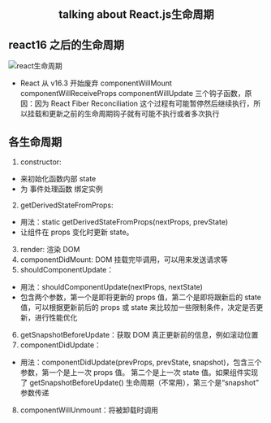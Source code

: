 <h2 style="text-align: center;">talking about React.js生命周期</h2>

## react16 之后的生命周期

![react生命周期](/blog/assets/img/reactLife.png)

- React 从 v16.3 开始废弃 componentWillMount componentWillReceiveProps componentWillUpdate 三个钩子函数，原因：因为 React Fiber Reconciliation 这个过程有可能暂停然后继续执行，所以挂载和更新之前的生命周期钩子就有可能不执行或者多次执行

## 各生命周期

1. constructor:

- 来初始化函数内部 state
- 为 事件处理函数 绑定实例

2. getDerivedStateFromProps:

- 用法：static getDerivedStateFromProps(nextProps, prevState)
- 让组件在 props 变化时更新 state。
  <!-- - 可以比较 props 和 state 来加一些限制条件，防止无用的 state 更新(性能优化) -->

3. render: 渲染 DOM
4. componentDidMount: DOM 挂载完毕调用，可以用来发送请求等
5. shouldComponentUpdate：

- 用法：shouldComponentUpdate(nextProps, nextState)
- 包含两个参数，第一个是即将更新的 props 值，第二个是即将跟新后的 state 值，可以根据更新前后的 props 或 state 来比较加一些限制条件，决定是否更新，进行性能优化

6. getSnapshotBeforeUpdate：获取 DOM 真正更新前的信息，例如滚动位置
7. componentDidUpdate：

- 用法：componentDidUpdate(prevProps, prevState, snapshot)，包含三个参数，第一个是上一次 props 值。 第二个是上一次 state 值。如果组件实现了 getSnapshotBeforeUpdate() 生命周期（不常用），第三个是“snapshot” 参数传递

8. componentWillUnmount：将被卸载时调用
